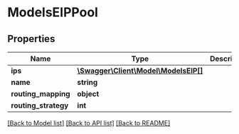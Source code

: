 # ModelsEIPPool

## Properties
Name | Type | Description | Notes
------------ | ------------- | ------------- | -------------
**ips** | [**\Swagger\Client\Model\ModelsEIP[]**](ModelsEIP.md) |  | [optional] 
**name** | **string** |  | [optional] 
**routing_mapping** | **object** |  | [optional] 
**routing_strategy** | **int** |  | [optional] 

[[Back to Model list]](../README.md#documentation-for-models) [[Back to API list]](../README.md#documentation-for-api-endpoints) [[Back to README]](../README.md)


